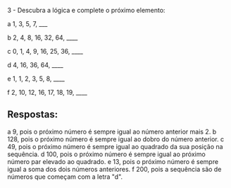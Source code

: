 3 - Descubra a lógica e complete o próximo elemento:

a 1, 3, 5, 7, ___

b 2, 4, 8, 16, 32, 64, ____

c 0, 1, 4, 9, 16, 25, 36, ____

d 4, 16, 36, 64, ____

e 1, 1, 2, 3, 5, 8, ____

f 2, 10, 12, 16, 17, 18, 19, ____

## Respostas:
a 9, pois o próximo número é sempre igual ao número anterior mais 2.
b 128, pois o próximo número é sempre igual ao dobro do número anterior.
c 49, pois o próximo número é sempre igual ao quadrado da sua posição na sequência.
d 100, pois o próximo número é sempre igual ao próximo número par elevado ao quadrado.
e 13, pois o próximo número é sempre igual a soma dos dois números anteriores.
f 200, pois a sequência são de números que começam com a letra "d".
